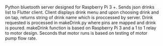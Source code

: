 Python bluetooth server designed for Raspberry Pi 3 +.
Sends json drinks list to Flutter client. Client displays drink menu and upon choosing drink and on tap, returns string of drink name which is proccessed by server.
Drink requested is processed in makeDrink.py where pins are mapped and drink is poured.
makeDrink function is based on Raspberry Pi 3 and a 1 to 1 relay to motor design. Seconds that motor runs is based on testing of motor pump flow rate.
